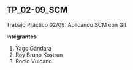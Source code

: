 ## TP_02-09_SCM
Trabajo Práctico 02/09: Aplicando SCM con Git 

**Integrantes**
1) Yago Gándara
2) Roy Bruno Kostrun
3) Rocío Vulcano